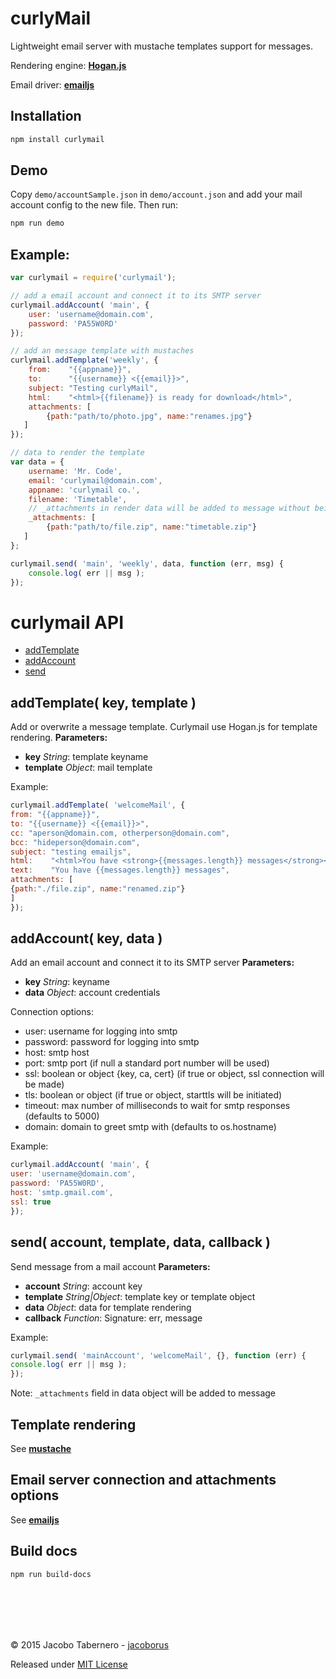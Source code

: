 curlyMail
=========

Lightweight email server with mustache templates support for messages.

Rendering engine: **[Hogan.js](http://twitter.github.io/hogan.js/)**

Email driver: **[emailjs](https://github.com/eleith/emailjs#emailserverconnectoptions)**


Installation
------------

```sh
npm install curlymail
```


Demo
----

Copy `demo/accountSample.json` in `demo/account.json` and add your mail account config to the new file. Then run:

```sh
npm run demo
```


Example:
--------

```js
var curlymail = require('curlymail');

// add a email account and connect it to its SMTP server
curlymail.addAccount( 'main', {
    user: 'username@domain.com',
    password: 'PA55W0RD'
});

// add an message template with mustaches
curlymail.addTemplate('weekly', {
    from:    "{{appname}}",
    to:      "{{username}} <{{email}}>",
    subject: "Testing curlyMail",
    html:    "<html>{{filename}} is ready for download</html>",
    attachments: [
        {path:"path/to/photo.jpg", name:"renames.jpg"}
   ]
});

// data to render the template
var data = {
    username: 'Mr. Code',
    email: 'curlymail@domain.com',
    appname: 'curlymail co.',
    filename: 'Timetable',
    // _attachments in render data will be added to message without being rendering
    _attachments: [
        {path:"path/to/file.zip", name:"timetable.zip"}
   ]
};

curlymail.send( 'main', 'weekly', data, function (err, msg) {
    console.log( err || msg );
});
```

curlymail API
============


- [addTemplate](#addTemplate)
- [addAccount](#addAccount)
- [send](#send)

<a name="addTemplate"></a>
addTemplate( key, template )
------------------------------------------------------------

Add or overwrite a message template.
Curlymail use Hogan.js for template rendering.
**Parameters:**
- **key** *String*: template keyname
- **template** *Object*: mail template

Example:
```js
curlymail.addTemplate( 'welcomeMail', {
from: "{{appname}}",
to: "{{username}} <{{email}}>",
cc: "aperson@domain.com, otherperson@domain.com",
bcc: "hideperson@domain.com",
subject: "testing emailjs",
html:    "<html>You have <strong>{{messages.length}} messages</strong></html>",
text:    "You have {{messages.length}} messages",
attachments: [
{path:"./file.zip", name:"renamed.zip"}
]
});
```

<a name="addAccount"></a>
addAccount( key, data )
------------------------------------------------------------

Add an email account and connect it to its SMTP server
**Parameters:**
- **key** *String*: keyname
- **data** *Object*: account credentials

Connection options:

- user: username for logging into smtp
- password: password for logging into smtp
- host: smtp host
- port: smtp port (if null a standard port number will be used)
- ssl: boolean or object {key, ca, cert} (if true or object, ssl connection will be made)
- tls: boolean or object (if true or object, starttls will be initiated)
- timeout: max number of milliseconds to wait for smtp responses (defaults to 5000)
- domain: domain to greet smtp with (defaults to os.hostname)

Example:
```js
curlymail.addAccount( 'main', {
user: 'username@domain.com',
password: 'PA55W0RD',
host: 'smtp.gmail.com',
ssl: true
});
```

<a name="send"></a>
send( account, template, data, callback )
------------------------------------------------------------

Send message from a mail account
**Parameters:**
- **account** *String*: account key
- **template** *String|Object*: template key or template object
- **data** *Object*: data for template rendering
- **callback** *Function*: Signature: err, message

Example:
```js
curlymail.send( 'mainAccount', 'welcomeMail', {}, function (err) {
console.log( err || msg );
});
```

Note: `_attachments` field in data object will be added to message



Template rendering
------------------
See **[mustache](https://mustache.github.io/mustache.5.html)**


Email server connection and attachments options
-----------------------------------------------

See **[emailjs](https://github.com/eleith/emailjs#emailserverconnectoptions)**


Build docs
----------

```sh
npm run build-docs
```



<br><br>
---

© 2015 Jacobo Tabernero - [jacoborus](https://github.com/jacoborus)

Released under [MIT License](https://raw.github.com/jacoborus/curlymail/master/LICENSE)
